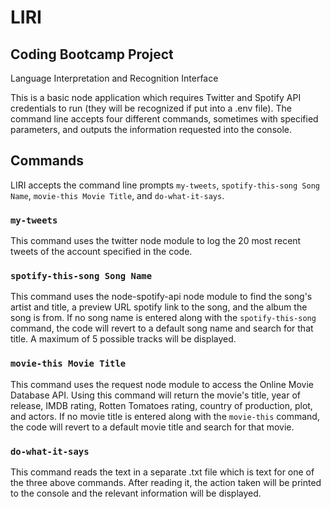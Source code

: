 # LIRI

## Coding Bootcamp Project

Language Interpretation and Recognition Interface

This is a basic node application which requires Twitter and Spotify API credentials to run (they will be recognized if put into a .env file). The command line accepts four different commands, sometimes with specified parameters, and outputs the information requested into the console.

## Commands

LIRI accepts the command line prompts `my-tweets`, `spotify-this-song Song Name`, `movie-this Movie Title`, and `do-what-it-says`.

### `my-tweets`

This command uses the twitter node module to log the 20 most recent tweets of the account specified in the code.

### `spotify-this-song Song Name`

This command uses the node-spotify-api node module to find the song's artist and title, a preview URL spotify link to the song, and the album the song is from. If no song name is entered along with the `spotify-this-song` command, the code will revert to a default song name and search for that title. A maximum of 5 possible tracks will be displayed.

### `movie-this Movie Title`

This command uses the request node module to access the Online Movie Database API. Using this command will return the movie's title, year of release, IMDB rating, Rotten Tomatoes rating, country of production, plot, and actors. If no movie title is entered along with the `movie-this` command, the code will revert to a default movie title and search for that movie.

### `do-what-it-says`

This command reads the text in a separate .txt file which is text for one of the three above commands. After reading it, the action taken will be printed to the console and the relevant information will be displayed.
